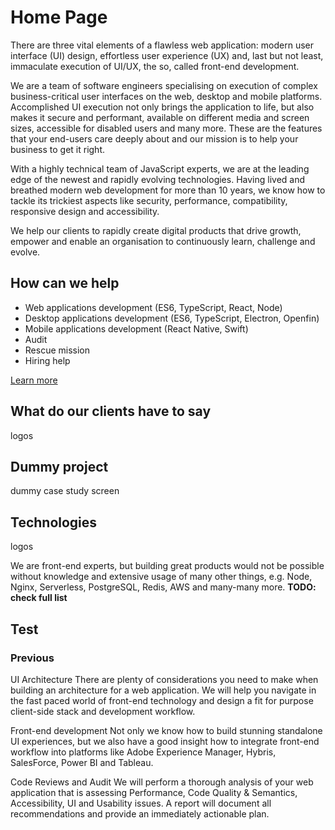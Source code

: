 # Home Page

There are three vital elements of a flawless web application: modern user interface (UI) design, effortless user experience (UX) and, last but not least, immaculate execution of UI/UX, the so, called front-end development.

We are a team of software engineers specialising on execution of complex business-critical user interfaces on the web, desktop and mobile platforms. Accomplished UI execution not only brings the application to life, but also makes it secure and performant, available on different media and screen sizes, accessible for disabled users and many more. These are the features that your end-users care deeply about and our mission is to help your business to get it right.

With a highly technical team of JavaScript experts, we are at the leading edge of the newest and rapidly evolving technologies. Having lived and breathed modern web development for more than 10 years, we know how to tackle its trickiest aspects like security, performance, compatibility, responsive design and accessibility.

We help our clients to rapidly create digital products that drive growth, empower and enable an organisation to continuously learn, challenge and evolve.

## How can we help

- Web applications development (ES6, TypeScript, React, Node)
- Desktop applications development (ES6, TypeScript, Electron, Openfin)
- Mobile applications development (React Native, Swift)
- Audit
- Rescue mission
- Hiring help

[Learn more](/services)

## What do our clients have to say

logos

## Dummy project

dummy case study screen

## Technologies

logos

We are front-end experts, but building great products would not be possible without knowledge and extensive usage of many other things, e.g. Node, Nginx, Serverless, PostgreSQL, Redis, AWS and many-many more. **TODO: check full list**

## Test

### Previous

UI Architecture
There are plenty of considerations you need to make when building an architecture for a web application. We will help you navigate in the fast paced world of front-end technology and design a fit for purpose client-side stack and development workflow.

Front-end development
Not only we know how to build stunning standalone UI experiences, but we also have a good insight how to integrate front-end workflow into platforms like Adobe Experience Manager, Hybris, SalesForce, Power BI and Tableau.

Code Reviews and Audit
We will perform a thorough analysis of your web application that is assessing Performance, Code Quality & Semantics, Accessibility, UI and Usability issues. A report will document all recommendations and provide an immediately actionable plan.
